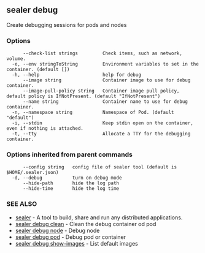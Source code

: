 ## sealer debug

Create debugging sessions for pods and nodes

### Options

```
      --check-list strings         Check items, such as network, volume.
  -e, --env stringToString         Environment variables to set in the container. (default [])
  -h, --help                       help for debug
      --image string               Container image to use for debug container.
      --image-pull-policy string   Container image pull policy, default policy is IfNotPresent. (default "IfNotPresent")
      --name string                Container name to use for debug container.
  -n, --namespace string           Namespace of Pod. (default "default")
  -i, --stdin                      Keep stdin open on the container, even if nothing is attached.
  -t, --tty                        Allocate a TTY for the debugging container.
```

### Options inherited from parent commands

```
      --config string   config file of sealer tool (default is $HOME/.sealer.json)
  -d, --debug           turn on debug mode
      --hide-path       hide the log path
      --hide-time       hide the log time
```

### SEE ALSO

* [sealer](sealer.md)	 - A tool to build, share and run any distributed applications.
* [sealer debug clean](sealer_debug_clean.md)	 - Clean the debug container od pod
* [sealer debug node](sealer_debug_node.md)	 - Debug node
* [sealer debug pod](sealer_debug_pod.md)	 - Debug pod or container
* [sealer debug show-images](sealer_debug_show-images.md)	 - List default images

